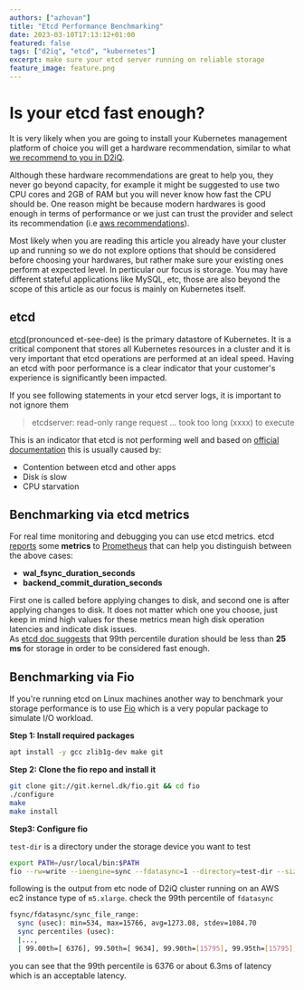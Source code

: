```yaml
---
authors: ["azhovan"]
title: "Etcd Performance Benchmarking"
date: 2023-03-10T17:13:12+01:00
featured: false
tags: ["d2iq", "etcd", "kubernetes"]
excerpt: make sure your etcd server running on reliable storage
feature_image: feature.png
---
```



# Is your etcd fast enough?

It is very likely when you are going to install your Kubernetes management platform of choice you will get a hardware recommendation, similar to what [we recommend to you in D2iQ](https://docs.d2iq.com/dkp/2.4/resource-requirements).

Although these hardware recommendations are great to help you, they never go beyond capacity, for example it might be suggested to use two CPU cores and 2GB of RAM but you will never know how fast the CPU should be.  One reason might be because modern hardwares is good enough in terms of performance or we just can trust the provider and select its recommendation (i.e [aws recommendations](https://aws.amazon.com/intel/#Instance_Types)).

Most likely when you are reading this article you already have your cluster up and running so we do not explore options that should be considered before choosing your hardwares, but rather make sure your existing ones perform at expected level. In perticular our focus is storage. You may have different stateful applications like MySQL, etc, those are also beyond the scope of this article as our focus is mainly on Kubernetes itself.

## etcd
[etcd](https://github.com/etcd-io/etcd)(pronounced et-see-dee) is the primary datastore of Kubernetes. It is a critical component that stores all Kubernetes resources in a cluster and it is very important that etcd operations are performed at an ideal speed. Having an etcd with poor performance is a clear indicator that your customer's experience is significantly been impacted.

If you see following statements in your etcd server logs, it is important to not ignore them

>  etcdserver: read-only range request … took too long (xxxx) to execute


This is an indicator that etcd is not performing well and based on [official documentation](https://etcd.io/docs/v3.3/faq/#what-does-the-etcd-warning-apply-entries-took-too-long-mean) this is usually caused by:

- Contention between etcd and other apps
- Disk is slow
- CPU starvation

## Benchmarking via etcd metrics
For real time monitoring and debugging you can use etcd metrics. etcd [reports](https://etcd.io/docs/v3.4/metrics/) some **metrics** to [Prometheus](https://prometheus.io/) that can help you distinguish between the above cases:

- **wal\_fsync\_duration\_seconds**
- **backend\_commit\_duration\_seconds**

First one is called before applying changes to disk, and second one is after applying changes to disk. It does not matter which one you choose, just keep in mind high values for these metrics mean high disk operation latencies and indicate disk issues.  
As [etcd doc suggests](https://etcd.io/docs/v3.3/faq/#what-does-the-etcd-warning-apply-entries-took-too-long-mean) that 99th percentile duration should be less than **25 ms** for storage in order to be considered fast enough.

## Benchmarking via Fio
If you're running etcd on Linux machines another way to benchmark your storage performance is to use [Fio](https://github.com/axboe/fio) which is a very popular package to simulate I/O workload.

**Step 1: Install required packages**

```bash 
apt install -y gcc zlib1g-dev make git  
```

**Step 2: Clone the fio repo and install it**
```bash 
git clone git://git.kernel.dk/fio.git && cd fio
./configure
make 
make install   
  ```

**Step3: Configure fio**

`test-dir` is a directory under the storage device you want to test

 ```bash 
export PATH=/usr/local/bin:$PATH  
fio --rw=write --ioengine=sync --fdatasync=1 --directory=test-dir --size=22m --bs=2300 --name=mytest  
  ```
following is the output from etc node of D2iQ cluster running on an AWS ec2 instance type of `m5.xlarge`. check the 99th percentile of `fdatasync`

 ```bash 
 fsync/fdatasync/sync_file_range:
   sync (usec): min=534, max=15766, avg=1273.08, stdev=1084.70
   sync percentiles (usec):
   |...,
   | 99.00th=[ 6376], 99.50th=[ 9634], 99.90th=[15795], 99.95th=[15795],
``` 

you can see that the 99th percentile is 6376 or about 6.3ms of latency which is an acceptable latency.